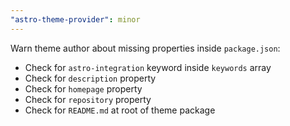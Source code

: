 ```yaml
---
"astro-theme-provider": minor
---
```


Warn theme author about missing properties inside `package.json`:
  - Check for `astro-integration` keyword inside `keywords` array
  - Check for `description` property
  - Check for `homepage` property
  - Check for `repository` property
  - Check for `README.md` at root of theme package
